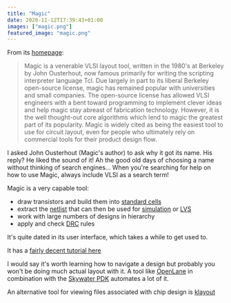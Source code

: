 ```yaml
---
title: "Magic"
date: 2020-11-12T17:39:43+01:00
images: ["magic.png"]
featured_image: "magic.png"
---
```


From its [homepage](http://opencircuitdesign.com/magic/):

> Magic is a venerable VLSI layout tool, written in the 1980's at Berkeley by John Ousterhout, now famous primarily for writing the scripting interpreter language Tcl. Due largely in part to its liberal Berkeley open-source license, magic has remained popular with universities and small companies. The open-source license has allowed VLSI engineers with a bent toward programming to implement clever ideas and help magic stay abreast of fabrication technology. However, it is the well thought-out core algorithms which lend to magic the greatest part of its popularity. Magic is widely cited as being the easiest tool to use for circuit layout, even for people who ultimately rely on commercial tools for their product design flow. 

I asked John Ousterhout (Magic's author) to ask why it got its name. His reply? He liked the sound of it! Ah the good old days of choosing a name without thinking of search engines...
When you're searching for help on how to use Magic, always include VLSI as a search term!

Magic is a very capable tool: 

* draw transistors and build them into [standard cells](/terminology/standardcell)
* extract the [netlist](/terminology/netlist) that can then be used for [simulation](/terminology/spice) or [LVS](/terminology/lvs)
* work with large numbers of designs in hierarchy
* apply and check [DRC](/terminology/drc) rules

It's quite dated in its user interface, which takes a while to get used to.

It has a [fairly decent tutorial here](http://opencircuitdesign.com/magic/magic_docs.html)

I would say it's worth learning how to navigate a design but probably you won't be doing much actual layout with it. A tool like [OpenLane](/terminology/openlane) in combination with the [Skywater PDK](/terminology/pdk) automates a lot of it.

An alternative tool for viewing files associated with chip design is [klayout](https://www.klayout.de/)
